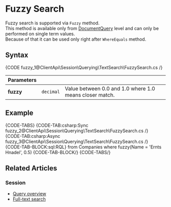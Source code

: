 # Fuzzy Search

Fuzzy search is supported via `Fuzzy` method.   
This method is available only from [DocumentQuery](../../../../client-api/session/querying/document-query/what-is-document-query) level and can only be performed on single term values.  
Because of that it can be used only right after `WhereEquals` method.

## Syntax

{CODE fuzzy_1@ClientApi\Session\Querying\TextSearch\FuzzySearch.cs /}

| Parameters | | |
| ------------- | ------------- | ----- |
| **fuzzy** | `decimal` | Value between 0.0 and 1.0 where 1.0 means closer match. |

## Example

{CODE-TABS}
{CODE-TAB:csharp:Sync fuzzy_2@ClientApi\Session\Querying\TextSearch\FuzzySearch.cs /}
{CODE-TAB:csharp:Async fuzzy_3@ClientApi\Session\Querying\TextSearch\FuzzySearch.cs /}
{CODE-TAB-BLOCK:sql:RQL}
from Companies
where fuzzy(Name = 'Ernts Hnadel', 0.5)
{CODE-TAB-BLOCK/}
{CODE-TABS/}

## Related Articles

### Session

- [Query overview](../../../../client-api/session/querying/how-to-query)
- [Full-text search](../../../../client-api/session/querying/text-search/full-text-search)
